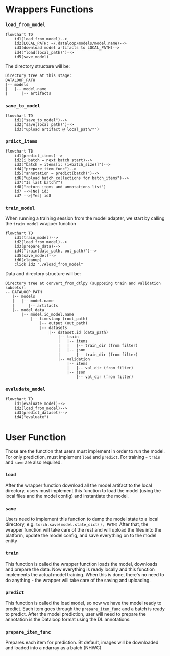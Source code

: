 # Wrappers Functions

### `load_from_model`
```mermaid
flowchart TD
    id1(load_from_model)-->
    id2(LOCAL_PATH: ~/.dataloop/models/model.name)-->
    id3(download model artifacts to LOCAL_PATH)-->
    id4("load(local_path)")-->
    id5(save_model)
```

The directory structure will be:

```shell
Directory tree at this stage:
DATALOOP_PATH
|-- models
|   |-- model.name
|      |-- artifacts
```
### `save_to_model`
```mermaid
flowchart TD
    id1("save_to_model")-->
    id2("save(local_path)")-->
    id3("upload artifact @ local_path/*")

```
### `prdict_items`

```mermaid
flowchart TB
    id1(predict_items)-->
    id2(i_batch = next batch start)-->
    id3("batch = items[i: (i+batch_size)]")-->
    id4("prepare_item_func")-->
    id5("annotation = predict(batch)")-->
    id6("upload batch_collections for batch_items")-->
    id7("Is last batch?")
    id8("return items and annotations list")
    id7 -->|No| id3
    id7 -->|Yes| id8

```

### `train_model`

When running a training session from the model adapter, we start by calling the `train_model` wrapper function

```mermaid
flowchart TD
    id1(train_model)-->
    id2(load_from_model)-->
    id3(prepare_data)-->
    id4("train(data_path, out_path)")-->
    id5(save_model)-->
    id6(cleanup)
    click id2 "./#load_from_model"

```

Data and directory structure will be:

```shell
Directory tree at convert_from_dtlpy (supposing train and validation subsets):
-- DATALOOP_PATH
   |-- models
   |   |-- model.name
   |      |-- artifacts
   |-- model_data
       |-- model.id_model.name
           |-- timestamp (root_path)
               |-- output (out_path)
               |-- datasets
                   |-- dataset.id (data_path)
                       |-- train
                       |   |-- items
                       |   |   |-- train_dir (from filter)
                       |   |-- json
                       |       |-- train_dir (from filter)
                       |-- validation
                           |-- items
                           |   |-- val_dir (from filter)
                           |-- json
                               |-- val_dir (from filter)

```
### `evaludate_model`
```mermaid
flowchart TD
    id1(evaluate_model)-->
    id2(load_from_model)-->
    id3(predict_dataset)-->
    id4("evaluate")

```

# User Function

Those are the function that users must implement in order to run the model. For only prediction, must implement `load` and `predict`. For training - `train` and `save` are also required.

### `load`
After the wrapper function download all the model artifact to the local directory, users must implement this function to load the model (using the local files and the model config) and instantiate the model.

### `save`
Users need to implement this function to dump the model state to a local directory, e.g. `torch.save(model.state_dict(), PATH)`
After that, the wrapper function will take care of the rest and will upload the files into the platform, update the model config, and save everything on to the model entity

### `train`
This function is called the wrapper function loads the model, downloads and prepare the data.
Now everything is ready locally and this function implements the actual model training.
When this is done, there's no need to do anything - the wrapper will take care of the saving and uploading.

### `predict`
This function is called the load model, so now we have the model ready to predict.
Each item goes through the `prepare_item_func` and a batch is ready to predict.
After the model prediction, user will need to prepare the annotation is the Dataloop format using the DL annotations.

### `prepare_item_func`
Prepares each item for prediction. Bt default, images will be downloaded and loaded into a ndarray as a batch (NHWC)
